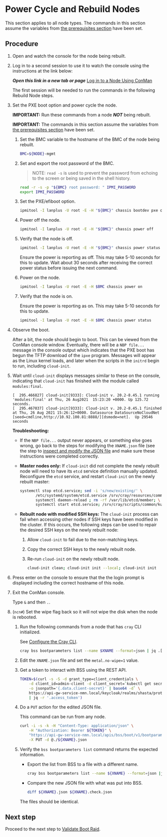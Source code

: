 # Power Cycle and Rebuild Nodes

This section applies to all node types. The commands in this section assume the variables from [the prerequisites section](Rebuild_NCNs.md#Prerequisites) have been set.

## Procedure

1. Open and watch the console for the node being rebuilt.

1. Log in to a second session to use it to watch the console using the instructions at the link below:

   ***Open this link in a new tab or page*** [Log in to a Node Using ConMan](../../conman/Log_in_to_a_Node_Using_ConMan.md)

   The first session will be needed to run the commands in the following Rebuild Node steps.

1. Set the PXE boot option and power cycle the node.

    **IMPORTANT:** Run these commands from a node ***NOT*** being rebuilt.

    **IMPORTANT:** The commands in this section assume the variables from [the prerequisites section](Rebuild_NCNs.md#Prerequisites) have been set.

    1. Set the BMC variable to the hostname of the BMC of the node being rebuilt.

        ```bash
        BMC=${NODE}-mgmt
        ```

    1. Set and export the root password of the BMC.

        > NOTE: `read -s` is used to prevent the password from echoing to the screen or
        > being saved in the shell history.

        ```bash
        read -r -s -p "${BMC} root password: " IPMI_PASSWORD
        export IPMI_PASSWORD
        ```

    1. Set the PXE/efiboot option.

        ```bash
        ipmitool -I lanplus -U root -E -H "${BMC}" chassis bootdev pxe options=efiboot
        ```

    1. Power off the node.

        ```bash
        ipmitool -I lanplus -U root -E -H "${BMC}" chassis power off
        ```

    1. Verify that the node is off.

        ```bash
        ipmitool -I lanplus -U root -E -H "${BMC}" chassis power status
        ```

        Ensure the power is reporting as off. This may take 5-10 seconds for this to update. Wait about 30 seconds after receiving the correct power status before issuing the next command.

    1. Power on the node.

        ```bash
        ipmitool -I lanplus -U root -E -H $BMC chassis power on
        ```

    1. Verify that the node is on.

       Ensure the power is reporting as on. This may take 5-10 seconds for this to update.

       ```bash
       ipmitool -I lanplus -U root -E -H $BMC chassis power status
       ```

1. Observe the boot.

   After a bit, the node should begin to boot. This can be viewed from the ConMan console window. Eventually, there will be a `NBP file...` message in the console output which indicates that the
   PXE boot has begun the TFTP download of the `ipxe` program. Messages will appear as the Linux kernel loads, and later when the scripts in the `initrd` begin to run, including `cloud-init`.

1. Wait until `cloud-init` displays messages similar to these on the console, indicating that `cloud-init` has finished with the module called `modules:final`.

   ```screen
   [  295.466827] cloud-init[9333]: Cloud-init v. 20.2-8.45.1 running 'modules:final' at Thu, 26 Aug2021  15:23:20 +0000. Up 125.72 seconds.
   [  295.467037] cloud-init[9333]: Cloud-init v. 20.2-8.45.1 finished at Thu, 26 Aug 2021 15:26:12+0000. Datasource DataSourceNoCloudNet [seed=cmdline,http://10.92.100.81:8888/][dsmode=net].  Up 29546 seconds
   ```

   **Troubleshooting:**

   * If the `NBP file...` output never appears, or something else goes wrong, go back to the steps for modifying the `XNAME.json` file (see the step to
     [inspect and modify the JSON file](Identify_Nodes_and_Update_Metadata.md#Inspect-and-modify-the-JSON-file) and make sure these instructions were completed correctly.

   * **Master nodes only:** If `cloud-init` did not complete the newly rebuilt node will need to have its `etcd` service definition manually updated. Reconfigure the `etcd` service, and
     restart `cloud-init` on the newly rebuilt master:

      ```bash
      systemctl stop etcd.service; sed -i 's/new/existing/' \
             /etc/systemd/system/etcd.service /srv/cray/resources/common/etcd/etcd.service; \
             systemctl daemon-reload ; rm -rf /var/lib/etcd/member; \
             systemctl start etcd.service; /srv/cray/scripts/common/kubernetes-cloudinit.sh
      ```

   * **Rebuilt node with modified SSH keys:** The `cloud-init` process can fail when accessing other nodes if SSH keys have been modified in the cluster. If this occurs, the following steps can be used to repair the desired SSH keys on the newly rebuilt node:

      1. Allow `cloud-init` to fail due to the non-matching keys.
      1. Copy the correct SSH keys to the newly rebuilt node.
      1. Re-run `cloud-init` on the newly rebuilt node.

         ```bash
         cloud-init clean; cloud-init init --local; cloud-init init
         ```

1. Press enter on the console to ensure that the the login prompt is displayed including the correct hostname of this node.

1. Exit the ConMan console.

   Type `&` and then `.`.

1. (`ncn#`) Set the wipe flag back so it will not wipe the disk when the node is rebooted.

   1. Run the following commands from a node that has `cray` CLI initialized.

      See [Configure the Cray CLI](../../configure_cray_cli.md).

       ```bash
       cray bss bootparameters list --name $XNAME --format=json | jq .[] > ${XNAME}.json
       ```

   1. Edit the `XNAME.json` file and set the `metal.no-wipe=1` value.

   1. Get a token to interact with BSS using the REST API.

       ```bash
       TOKEN=$(curl -s -S -d grant_type=client_credentials \
           -d client_id=admin-client -d client_secret=`kubectl get secrets admin-client-auth \
           -o jsonpath='{.data.client-secret}' | base64 -d` \
           https://api-gw-service-nmn.local/keycloak/realms/shasta/protocol/openid-connect/token \
           | jq -r '.access_token')
       ```

   1. Do a `PUT` action for the edited JSON file.

      This command can be run from any node.

       ```bash
       curl -i -s -k -H "Content-Type: application/json" \
           -H "Authorization: Bearer ${TOKEN}" \
           "https://api-gw-service-nmn.local/apis/bss/boot/v1/bootparameters" \
           -X PUT -d @./${XNAME}.json
       ```

   1. Verify the `bss bootparameters list` command returns the expected information.

      * Export the list from BSS to a file with a different name.

        ```bash
        cray bss bootparameters list --name ${XNAME} --format=json |jq .[]> ${XNAME}.check.json
        ```

      * Compare the new JSON file with what was put into BSS.

        ```bash
        diff ${XNAME}.json ${XNAME}.check.json
        ```

      The files should be identical.

## Next step

Proceed to the next step to [Validate Boot Raid](Validate_Boot_Raid.md).
